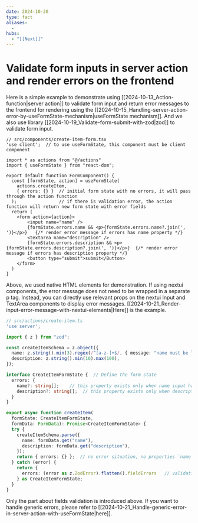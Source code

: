 ```yaml
---
date: 2024-10-20
type: fact
aliases:
  -
hubs:
  - "[[Next]]"
---
```


# Validate form inputs in server action and render errors on the frontend

Here is a simple example to demonstrate using [[2024-10-13_Action-function|server action]] to validate form input and return error messages to the frontend for rendering using the [[2024-10-15_Handling-server-action-error-by-useFormState-mechanism|useFormState mechanism]]. And we also use library [[2024-10-19_Validate-form-submit-with-zod|zod]] to validate form input.

```tsx
// src/components/create-item-form.tsx
'use client';  // to use useFormState, this component must be client component

import * as actions from "@/actions"
import { useFormState } from "react-dom";

export default function FormComponent() {
  const [formState, action] = useFormState(
    actions.createItem,
    { errors: {} }  // initial form state with no errors, it will pass through the action function
  );                // if there is validation error, the action function will return new form state with error fields
  return (
    <form action={action}>
        <input name="name" />
        {formState.errors.name && <p>{formState.errors.name?.join(', ')}</p>}   {/* render error message if errors has name property */}
        <textarea name="description" />
        {formState.errors.description && <p>{formState.errors.description?.join(', ')}</p>}  {/* render error message if errors has description property */}
        <button type="submit">submit</Button>
    </form>
  )
}

```

Above, we used native HTML elements for demonstration. If using nextui components, the error message does not need to be wrapped in a separate p tag. Instead, you can directly use relevant props on the nextui Input and TextArea components to display error messages. [[2024-10-21_Render-input-error-message-with-nextui-elements|Here]] is the example.

```ts
// src/actions/create-item.ts
'use server';

import { z } from "zod";

const createItemSchema = z.object({
  name: z.string().min(3).regex(/^[a-z-]+$/, { message: "name must be lowercase with hyphens" }),
  description: z.string().min(10).max(100),
});

interface CreateItemFormState {  // Define the form state
  errors: {
    name?: string[];    // this property exists only when name input has error
    description?: string[];  // this property exists only when description input has error
  }
}

export async function createItem(
  formState: CreateItemFormState,
  formData: FormData): Promise<CreateItemFormState> {
  try {
    createItemSchema.parse({
      name: formData.get("name"),
      description: formData.get("description"),
    });
    return { errors: {} };  // no error situation, no properties `name` and `description`
  } catch (error) {
    return {
      errors: (error as z.ZodError).flatten().fieldErrors   // validation failed, return error messages which include `name` or `description`
    } as CreateItemFormState;
  }
}

```
Only the part about fields validation is introduced above. If you want to handle generic errors, please refer to [[2024-10-21_Handle-generic-error-in-server-action-with-useFormState|here]].
